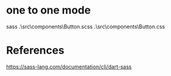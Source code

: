 # one to one mode
sass .\src\components\Button.scss .\src\components\Button.css




# References
https://sass-lang.com/documentation/cli/dart-sass